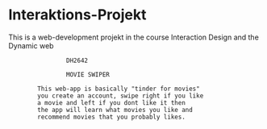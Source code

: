 # Interaktions-Projekt

This is a web-development projekt in the course Interaction Design and the Dynamic web

					DH2642

					MOVIE SWIPER
			
			This web-app is basically "tinder for movies"
			you create an account, swipe right if you like
			a movie and left if you dont like it then 
			the app will learn what movies you like and
			recommend movies that you probably likes.
